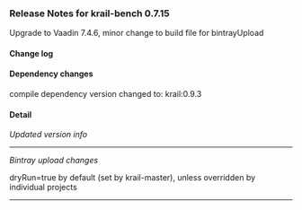 ### Release Notes for krail-bench 0.7.15

Upgrade to Vaadin 7.4.6, minor change to build file for bintrayUpload

#### Change log



#### Dependency changes

   compile dependency version changed to: krail:0.9.3

#### Detail

*Updated version info*


---
*Bintray upload changes*

dryRun=true by default (set by krail-master), unless overridden by individual projects


---
